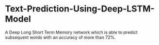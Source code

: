 # Text-Prediction-Using-Deep-LSTM-Model
A Deep Long Short Term Memory network which is able to predict subsequent words with an accuracy of more than 72%.
